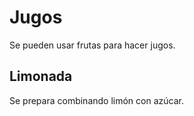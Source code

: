 # Jugos

Se pueden usar frutas para hacer jugos.

## Limonada

Se prepara combinando limón con azúcar.